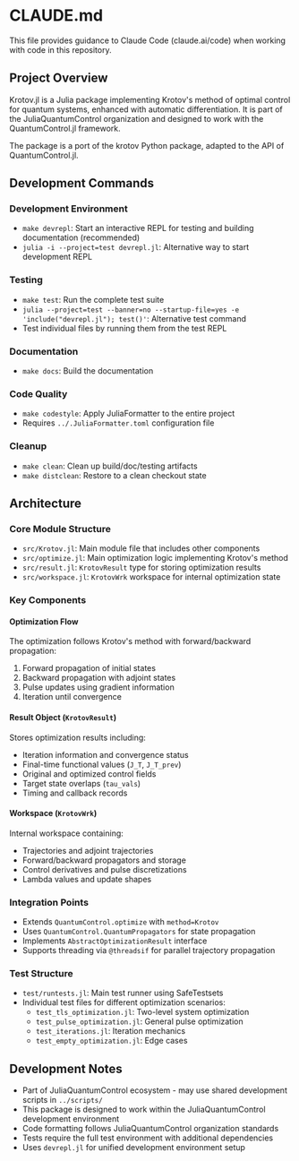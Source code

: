 # CLAUDE.md

This file provides guidance to Claude Code (claude.ai/code) when working with code in this repository.

## Project Overview

Krotov.jl is a Julia package implementing Krotov's method of optimal control for quantum systems, enhanced with automatic differentiation. It is part of the JuliaQuantumControl organization and designed to work with the QuantumControl.jl framework.

The package is a port of the krotov Python package, adapted to the API of QuantumControl.jl.

## Development Commands

### Development Environment
- `make devrepl`: Start an interactive REPL for testing and building documentation (recommended)
- `julia -i --project=test devrepl.jl`: Alternative way to start development REPL

### Testing
- `make test`: Run the complete test suite
- `julia --project=test --banner=no --startup-file=yes -e 'include("devrepl.jl"); test()'`: Alternative test command
- Test individual files by running them from the test REPL

### Documentation
- `make docs`: Build the documentation

### Code Quality
- `make codestyle`: Apply JuliaFormatter to the entire project
- Requires `../.JuliaFormatter.toml` configuration file

### Cleanup
- `make clean`: Clean up build/doc/testing artifacts
- `make distclean`: Restore to a clean checkout state

## Architecture

### Core Module Structure
- `src/Krotov.jl`: Main module file that includes other components
- `src/optimize.jl`: Main optimization logic implementing Krotov's method
- `src/result.jl`: `KrotovResult` type for storing optimization results
- `src/workspace.jl`: `KrotovWrk` workspace for internal optimization state

### Key Components

#### Optimization Flow
The optimization follows Krotov's method with forward/backward propagation:
1. Forward propagation of initial states
2. Backward propagation with adjoint states
3. Pulse updates using gradient information
4. Iteration until convergence

#### Result Object (`KrotovResult`)
Stores optimization results including:
- Iteration information and convergence status
- Final-time functional values (`J_T`, `J_T_prev`)
- Original and optimized control fields
- Target state overlaps (`tau_vals`)
- Timing and callback records

#### Workspace (`KrotovWrk`)
Internal workspace containing:
- Trajectories and adjoint trajectories
- Forward/backward propagators and storage
- Control derivatives and pulse discretizations
- Lambda values and update shapes

### Integration Points
- Extends `QuantumControl.optimize` with `method=Krotov`
- Uses `QuantumControl.QuantumPropagators` for state propagation
- Implements `AbstractOptimizationResult` interface
- Supports threading via `@threadsif` for parallel trajectory propagation

### Test Structure
- `test/runtests.jl`: Main test runner using SafeTestsets
- Individual test files for different optimization scenarios:
  - `test_tls_optimization.jl`: Two-level system optimization
  - `test_pulse_optimization.jl`: General pulse optimization
  - `test_iterations.jl`: Iteration mechanics
  - `test_empty_optimization.jl`: Edge cases

## Development Notes

- Part of JuliaQuantumControl ecosystem - may use shared development scripts in `../scripts/`
- This package is designed to work within the JuliaQuantumControl development environment
- Code formatting follows JuliaQuantumControl organization standards
- Tests require the full test environment with additional dependencies
- Uses `devrepl.jl` for unified development environment setup
